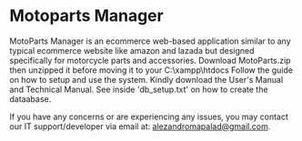 # Motoparts Manager
MotoParts Manager is an ecommerce web-based application similar to any typical ecommerce website like amazon and lazada but designed specifically for motorcycle parts and accessories.
Download MotoParts.zip then unzipped it before moving it to your C:\xampp\htdocs
Follow the guide on how to setup and use the system.
Kindly download the User's Manual and Technical Manual.
See inside 'db_setup.txt' on how to create the dataabase.

If you have any concerns or are experiencing any issues, you may contact our IT support/developer via email at: alezandromapalad@gmail.com.


